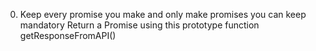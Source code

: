 0. Keep every promise you make and only make promises you can keep
mandatory
Return a Promise using this prototype function getResponseFromAPI()